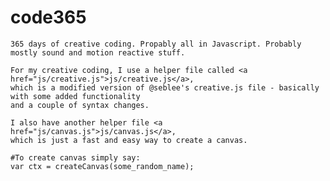 # code365


	365 days of creative coding. Propably all in Javascript. Probably mostly sound and motion reactive stuff. 

	For my creative coding, I use a helper file called <a href="js/creative.js">js/creative.js</a>, 
	which is a modified version of @seblee's creative.js file - basically with some added functionality 
	and a couple of syntax changes.
	
	I also have another helper file <a href="js/canvas.js">js/canvas.js</a>, 
	which is just a fast and easy way to create a canvas.

	#To create canvas simply say: 
	var ctx = createCanvas(some_random_name);

